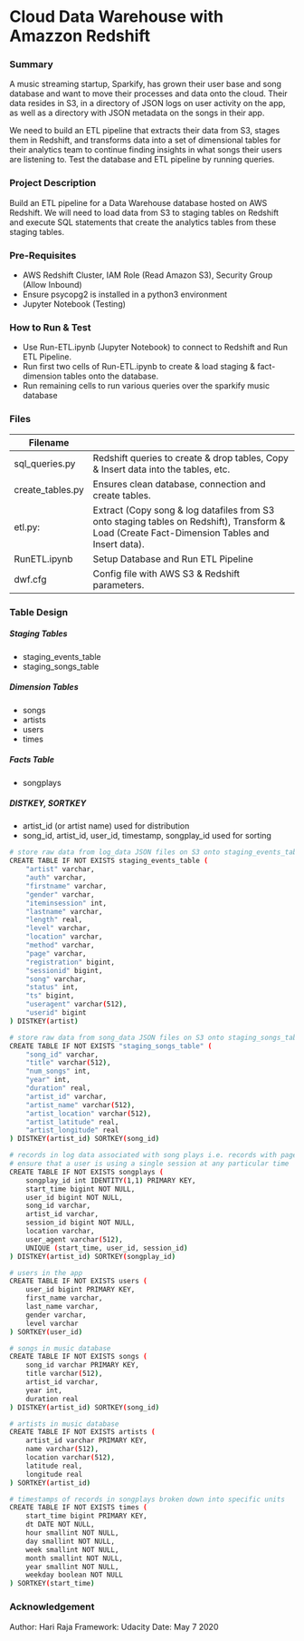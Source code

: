 # Cloud Data Warehouse with Amazzon Redshift 

### Summary

A music streaming startup, Sparkify, has grown their user base and song database and want to move their processes and data onto the cloud. Their data resides in S3, in a directory of JSON logs on user activity on the app, as well as a directory with JSON metadata on the songs in their app.

We need to build an ETL pipeline that extracts their data from S3, stages them in Redshift, and transforms data into a set of dimensional tables for their analytics team to continue finding insights in what songs their users are listening to. Test the database and ETL pipeline by running queries.

### Project Description

Build an ETL pipeline for a Data Warehouse database hosted on AWS Redshift. We will need to load data from S3 to staging tables on Redshift and execute SQL statements that create the analytics tables from these staging tables.

### Pre-Requisites
* AWS Redshift Cluster, IAM Role (Read Amazon S3), Security Group (Allow Inbound)
* Ensure psycopg2 is installed in a python3 environment
* Jupyter Notebook (Testing)

### How to Run & Test

* Use Run-ETL.ipynb (Jupyter Notebook) to connect to Redshift and Run ETL Pipeline. 
* Run first two cells of Run-ETL.ipynb to create & load staging & fact-dimension tables onto the database.
* Run remaining cells to run various queries over the sparkify music database

### Files
| Filename |  |
| ------ | ------ |
| sql_queries.py | Redshift queries to create & drop tables, Copy & Insert data into the tables, etc. | 
| create_tables.py | Ensures clean database, connection and create tables. |
| etl.py: | Extract (Copy song & log datafiles from S3 onto staging tables on Redshift), Transform & Load (Create Fact-Dimension Tables and Insert data). |
| RunETL.ipynb | Setup Database and Run ETL Pipeline |
| dwf.cfg | Config file with AWS S3 & Redshift parameters. |

### Table Design
##### Staging Tables  
- staging_events_table
- staging_songs_table

##### Dimension Tables
- songs
- artists
- users
- times

##### Facts Table
- songplays

##### DISTKEY, SORTKEY
- artist_id (or artist name) used for distribution
- song_id, artist_id, user_id, timestamp, songplay_id used for sorting

```sh
# store raw data from log_data JSON files on S3 onto staging_events_table 
CREATE TABLE IF NOT EXISTS staging_events_table (
    "artist" varchar,
    "auth" varchar, 
    "firstname" varchar, 
    "gender" varchar, 
    "iteminsession" int,
    "lastname" varchar, 
    "length" real, 
    "level" varchar, 
    "location" varchar, 
    "method" varchar, 
    "page" varchar, 
    "registration" bigint, 
    "sessionid" bigint, 
    "song" varchar, 
    "status" int, 
    "ts" bigint, 
    "useragent" varchar(512), 
    "userid" bigint
) DISTKEY(artist)

# store raw data from song_data JSON files on S3 onto staging_songs_table 
CREATE TABLE IF NOT EXISTS "staging_songs_table" (
    "song_id" varchar,
    "title" varchar(512), 
    "num_songs" int, 
    "year" int, 
    "duration" real,
    "artist_id" varchar, 
    "artist_name" varchar(512), 
    "artist_location" varchar(512), 
    "artist_latitude" real, 
    "artist_longitude" real
) DISTKEY(artist_id) SORTKEY(song_id)

# records in log data associated with song plays i.e. records with page 'NextSong'
# ensure that a user is using a single session at any particular time
CREATE TABLE IF NOT EXISTS songplays (
    songplay_id int IDENTITY(1,1) PRIMARY KEY, 
    start_time bigint NOT NULL, 
    user_id bigint NOT NULL, 
    song_id varchar, 
    artist_id varchar, 
    session_id bigint NOT NULL, 
    location varchar, 
    user_agent varchar(512),
    UNIQUE (start_time, user_id, session_id)
) DISTKEY(artist_id) SORTKEY(songplay_id)

# users in the app
CREATE TABLE IF NOT EXISTS users (
    user_id bigint PRIMARY KEY, 
    first_name varchar, 
    last_name varchar, 
    gender varchar, 
    level varchar
) SORTKEY(user_id)

# songs in music database
CREATE TABLE IF NOT EXISTS songs (
    song_id varchar PRIMARY KEY, 
    title varchar(512), 
    artist_id varchar, 
    year int, 
    duration real
) DISTKEY(artist_id) SORTKEY(song_id)

# artists in music database
CREATE TABLE IF NOT EXISTS artists (
    artist_id varchar PRIMARY KEY, 
    name varchar(512), 
    location varchar(512), 
    latitude real, 
    longitude real
) SORTKEY(artist_id)

# timestamps of records in songplays broken down into specific units
CREATE TABLE IF NOT EXISTS times (
    start_time bigint PRIMARY KEY, 
    dt DATE NOT NULL, 
    hour smallint NOT NULL, 
    day smallint NOT NULL, 
    week smallint NOT NULL, 
    month smallint NOT NULL, 
    year smallint NOT NULL, 
    weekday boolean NOT NULL
) SORTKEY(start_time)
```

### Acknowledgement
Author: Hari Raja
Framework: Udacity
Date: May 7 2020
